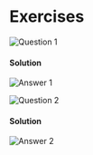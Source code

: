 # Exercises

![Question 1](https://github.com/cpp-rakesh/DiscreteMathematicsAndItsApplications/blob/master/Chapter_1_The_Foundations_Logic_and_Proofs/1.1_Propositional_Logic/Exercises/repo/Q1.png)
#### Solution
![Answer 1](https://github.com/cpp-rakesh/DiscreteMathematicsAndItsApplications/blob/master/Chapter_1_The_Foundations_Logic_and_Proofs/1.1_Propositional_Logic/Exercises/repo/A1.png)

![Question 2](https://github.com/cpp-rakesh/DiscreteMathematicsAndItsApplications/blob/master/Chapter_1_The_Foundations_Logic_and_Proofs/1.1_Propositional_Logic/Exercises/repo/Q2.png)
#### Solution
![Answer 2](https://github.com/cpp-rakesh/DiscreteMathematicsAndItsApplications/blob/master/Chapter_1_The_Foundations_Logic_and_Proofs/1.1_Propositional_Logic/Exercises/repo/A2.png)

